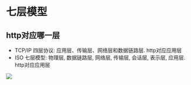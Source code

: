 # 七层模型

## http对应哪一层

- TCP/IP 四层协议: 应用层、传输层、网络层和数据链路层. http对应应用层
- ISO 七层模型: 物理层, 数据链路层, 网络层, 传输层, 会话层, 表示层, 应用层.  http对应应用层

![](http://onb5ufwvw.bkt.clouddn.com/18-3-13/28029340.jpg)
